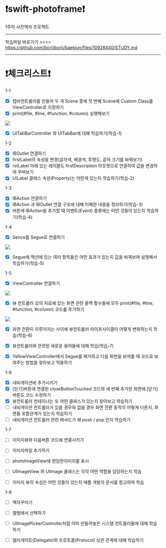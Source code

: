 # ❗️swift-photoframe❗️
1주차 사진액자 프로젝트

 - - -
학습파일 바로가기 >>>> https://github.com/boriiiborii/baekjun/files/10928440/STUDY.md
- - -
# ❗️체크리스트❗️
1-1
- [x] 탭바컨트롤러를 만들어 두 개 Scene 중에 첫 번째 Scene에 Custom Class를 ViewController로 지정하기
- [x] print(#file, #line, #function, #column) 실행해보기
<img src="https://user-images.githubusercontent.com/97685264/223127234-c8aaab85-955d-42f1-9bda-8310c49cbb8e.png">

- [x] UITabBarController 와 UITabBar에 대해 학습하기(학습-1)

1-2
- [x] IBOutlet 연결하기
- [x] firstLabel의 속성을 변경(글자색, 배경색, 투명도, 글자 크기를 바꿔보기)
- [x] rstLabel 아래 있는 레이블도 firstDescription 아웃렛으로 연결하여 값을 변경하여 꾸며보기
- [x] UILabel 클래스 속성(Property)는 어떤게 있는지 학습하기(학습-2)

1-3
- [x] IBAction 연결하기
- [x] IBAction 과 IBOutlet 연결 구조에 대해 이해한 내용을 정리하기(학습-3)
- [x] 버튼에 IBAction을 추가할 때 이벤트(Event) 종류에는 어떤 것들이 있는지 학습하기(학습-4)

1-4
- [x] Sence를 Segue로 연결하기
<img src = "https://user-images.githubusercontent.com/97685264/223899257-28ce9a66-3b1b-45fa-97da-5cf8fbd3be3f.gif">

- [x] Segue에 액션에 있는 여러 항목들은 어떤 효과가 있는지 값을 바꿔보며 실행해서 학습하기(학습-5)

1-5
- [x] ViewController 연결하기
<img src = "https://user-images.githubusercontent.com/97685264/223944398-52290b49-bddb-47fc-b94a-06bd4ef04003.gif">

- [x] 뷰 컨트롤러 강의 자료에 있는 화면 관련 콜백 함수들에 모두 print(#file, #line, #function, #column) 코드를 추가하기
<img src = "https://user-images.githubusercontent.com/97685264/223949569-78a7e832-24d1-4eca-97f5-1f73a62aff38.gif">

- [x] 화면 전환이 이루어지는 사이에 뷰컨트롤러 라이프사이클이 어떻게 변화하는지 학습(학습-6)
- [x] 뷰컨트롤러와 관련된 새로운 용어들에 대해 학습(학습-7)
- [x] YellowViewController에서 Segue를 제거하고 다음 화면을 보여줄 때 코드로 보여주는 방법을 찾아보고 적용하기


1-6
- [x] 네비게이션바 추가시키기
- [x] [닫기]버튼에 연결된 closeButtonTouched 코드와 세 번째 추가한 화면에 [닫기]버튼도 코드 수정하기
- [x] 뷰컨트롤러 컨테이너는 또 어떤 클래스가 있는지 찾아보고 학습하기
- [ ] 내비게이션 컨트롤러가 있을 경우와 없을 경우 화면 전환 동작이 어떻게 다른지, 화면들 포함관계가 있는지 학습하기
- [ ] 내비게이션 컨트롤러 관련 메서드가 왜 push / pop 인지 학습하기

1-7
- [ ] 이미지뷰와 다음버튼 코드에 연결시키기
- [ ] 이미지파일 추가하기
- [ ] photoImageView에 랜덤한이미지를 표시
- [ ] UIImageView 와 UIImage 클래스는 각각 어떤 역할을 담당하는지 학습
- [ ] 이미지 뷰의 속성은 어떤 것들이 있는지 애플 개발자 문서를 참고하여 학습


1-8
- [ ] 액자꾸미기
- [ ] 앨범에서 선택하기
- [ ] UIImagePickerController처럼 이미 만들어놓은 시스템 컨트롤러들에 대해 학습하기
- [ ] 델리게이트(Delegate)와 프로토콜(Protocol) 상관 관계에 대해 학습하기

